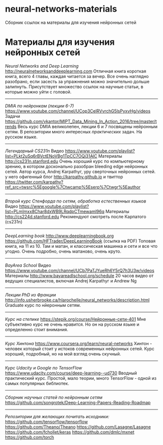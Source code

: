 # neural-networks-materials
Сборник ссылок на материалы для изучения нейронных сетей


# Материалы для изучения нейронных сетей

*Neural Networks and Deep Learning*
http://neuralnetworksanddeeplearning.com
Отличная книга короткая книга, всего 4 главы, каждая читается за вечер.
Все очень наглядно разобрано, если засесть за упражнения можно значительно дольше залипнуть.
Присутствует множество ссылок на научные статьи, в которые можно уйти с головой.

------------------------

*DMIA по нейронкам (лекции 6-7)*
https://www.youtube.com/channel/UCop3CelRVvrchG5lsPyxvHg/videos
Задачи
https://github.com/vkantor/MIPT_Data_Mining_In_Action_2016/tree/master/trends
Весь курс DMIA великолепен, лекции 6 и 7 посвящены нейронным сетям.
В репозитории много интересных _практических_ задач.
На русском языке.

------------------------

*Легендарный CS231n*
Видео
https://www.youtube.com/playlist?list=PLkt2uSq6rBVctENoVBg1TpCC7OQi31AlC
Материалы
http://cs231n.stanford.edu
Очень хороший курс по компьютерному зрению, в котором досконально разобран bleeding edge нейронных сетей.
Автор курса, Andrej Karpathyг, уру сверточных нейронных сетей. 
у него офигенный блог
http://karpathy.github.io
и твиттор
https://twitter.com/karpathy?ref_src=twsrc%5Egoogle%7Ctwcamp%5Eserp%7Ctwgr%5Eauthor

------------------------

*Второй курс Стенфорда по сетям, обработка естественных языков*
Видео
https://www.youtube.com/playlist?list=PLmImxx8Char8dxWB9LRqdpCTmewaml96q
Материалы
http://cs224d.stanford.edu
Рекомендуют смотреть после Карпатого (cs231n)

------------------------

*DeepLearning book*
http://www.deeplearningbook.org
https://github.com/HFTrader/DeepLearningBook (ссылка на PDF)
Топовая книга, на 11 из 10. Там и матан, и классическая машинка и сети и все что угодно.
Очень подробно, очень матаново, очень круто.

------------------------

*BayArea School*
Видео
https://www.youtube.com/channel/UCb7PaTJYueRh6Y5rQ7h3U3w/videos
Материалы
http://www.bayareadlschool.org/schedule
20 часов видео от ведущих специалистов, включая Andrej Karpathyг и Andrew Ng

------------------------

*Лекции PhD из Франции*
http://info.usherbrooke.ca/hlarochelle/neural_networks/description.html
Graduate курс по нйеронным сетям.

------------------------

*Курс на степике*
https://stepik.org/course/Нейронные-сети-401
Мне субъективно курс не очень нравится.
Но он на русском языке и определенно стоит внимания.

------------------------

*Курс Хинтона*
https://www.coursera.org/learn/neural-networks
Хинтон - человек который стоит у истоков современных нейронных сетей. Курс хороший, подробный, но на мой взгляд очень скучный.

------------------------

*Курс Udacity и Google по TensorFlow*
https://www.udacity.com/course/deep-learning--ud730
Вводный практический курс. Простой, мало теории, много TensorFlow - одной из самых популярных библиотек.

------------------------

*Сборник научных статей по нейронным сетям*
https://github.com/songrotek/Deep-Learning-Papers-Reading-Roadmap

------------------------

*Репозитории для желающих почитать исходники:*
https://github.com/tensorflow/tensorflow
https://github.com/Theano/Theano
https://github.com/Lasagne/Lasagne
https://github.com/fchollet/keras
https://github.com/dmlc/mxnet
https://github.com/torch
